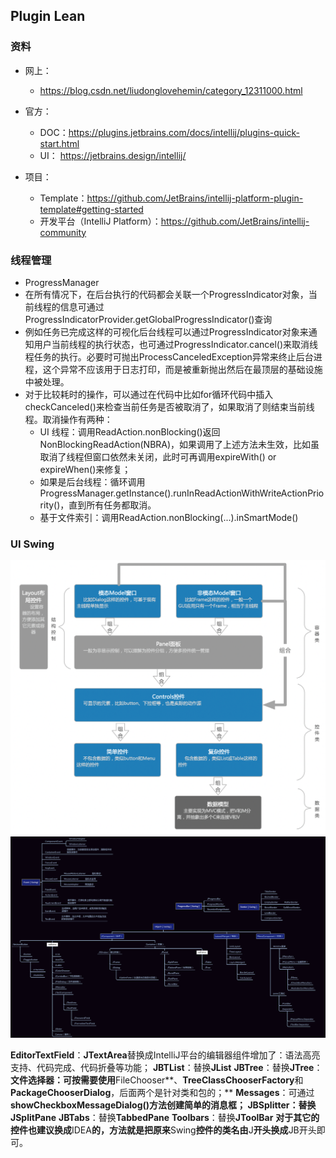 ## Plugin Lean

### 资料

- 网上：
  - https://blog.csdn.net/liudonglovehemin/category_12311000.html

- 官方：
  - DOC：https://plugins.jetbrains.com/docs/intellij/plugins-quick-start.html
  - UI： https://jetbrains.design/intellij/
- 项目：
  - Template：https://github.com/JetBrains/intellij-platform-plugin-template#getting-started
  - 开发平台（IntelliJ Platform）：https://github.com/JetBrains/intellij-community



### 线程管理

- ProgressManager
- 在所有情况下，在后台执行的代码都会关联一个ProgressIndicator对象，当前线程的信息可通过ProgressIndicatorProvider.getGlobalProgressIndicator()查询
- 例如任务已完成这样的可视化后台线程可以通过ProgressIndicator对象来通知用户当前线程的执行状态，也可通过ProgressIndicator.cancel()来取消线程任务的执行。必要时可抛出ProcessCanceledException异常来终止后台进程，这个异常不应该用于日志打印，而是被重新抛出然后在最顶层的基础设施中被处理。
- 对于比较耗时的操作，可以通过在代码中比如for循环代码中插入checkCanceled()来检查当前任务是否被取消了，如果取消了则结束当前线程。取消操作有两种：
  - UI 线程：调用ReadAction.nonBlocking()返回NonBlockingReadAction(NBRA)，如果调用了上述方法未生效，比如虽取消了线程但窗口依然未关闭，此时可再调用expireWith() or expireWhen()来修复；
  - 如果是后台线程：循环调用ProgressManager.getInstance().runInReadActionWithWriteActionPriority()，直到所有任务都取消。
  - 基于文件索引：调用ReadAction.nonBlocking(...).inSmartMode()



### UI Swing

<img src="./assets/b864dfbc3c734bd9bf8c9b0a0b797b8a.png" alt="img" style="zoom:50%;" />

<img src="./assets/Swing-Java.png" alt="img"  />

**EditorTextField**：**JTextArea**替换成IntelliJ平台的编辑器组件增加了：语法高亮支持、代码完成、代码折叠等功能；
**JBTList**：替换**JList**
**JBTree**：替换**JTree**：
**文件选择器：可按需要使用**FileChooser**、**TreeClassChooserFactory**和**PackageChooserDialog**，后面两个是针对类和包的；**
**Messages**：可通过**showCheckboxMessageDialog()**方法创建简单的消息框；
**JBSplitter**：替换**JSplitPane**
**JBTabs**：替换**TabbedPane**
**Toolbars**：替换**JToolBar**
**对于其它的控件也建议换成**IDEA**的，方法就是把原来**Swing**控件的类名由**J**开头换成**JB开头即可。